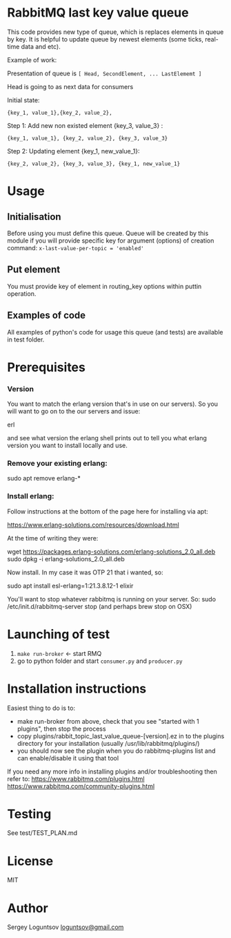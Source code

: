 # RabbitMQ last key value queue

This code provides new type of queue, which is replaces elements in queue by key.
It is helpful to update queue by newest elements (some ticks, real-time data and etc).

Example of work:

Presentation of queue is ``[ Head, SecondElement, ... LastElememt ]``

Head is going to as next data for consumers

Initial state:
```
{key_1, value_1},{key_2, value_2},
```
Step 1: Add new non existed element {key_3, value_3} :
```
{key_1, value_1}, {key_2, value_2}, {key_3, value_3}
```
Step 2: Updating element {key_1, new_value_1}:
```
{key_2, value_2}, {key_3, value_3}, {key_1, new_value_1}
```

# Usage

## Initialisation

Before using you must define this queue. Queue will be created by this module if you will provide specific key for argument (options) of creation command:
``x-last-value-per-topic = 'enabled'``

## Put element

You must provide key of element in routing_key options within puttin operation.

## Examples of code

All examples of python's code for usage this queue (and tests) are available in test folder. 

# Prerequisites

### Version
You want to match the erlang version that's in use on our servers). So you will want to go on to the our servers and issue:

erl

and see what version the erlang shell prints out to tell you what erlang version you want to install locally and use.


### Remove your existing erlang:

sudo apt remove erlang-*

### Install erlang:

Follow instructions at the bottom of the page here for installing via apt:

https://www.erlang-solutions.com/resources/download.html

At the time of writing they were:

wget https://packages.erlang-solutions.com/erlang-solutions_2.0_all.deb
sudo dpkg -i erlang-solutions_2.0_all.deb

Now install. In my case it was OTP 21 that i wanted, so:

sudo apt install esl-erlang=1:21.3.8.12-1 elixir

You'll want to stop whatever rabbitmq is running on your server. So:
sudo /etc/init.d/rabbitmq-server stop
(and perhaps brew stop on OSX)


# Launching of test

1. ```make run-broker``` <- start RMQ
2. go to python folder and start ```consumer.py``` and ```producer.py```


# Installation instructions

Easiest thing to do is to:
- make run-broker from above, check that you see "started with 1 plugins", then stop the process
- copy plugins/rabbit_topic_last_value_queue-[version].ez in to the plugins directory for your installation (usually /usr/lib/rabbitmq/plugins/)
- you should now see the plugin when you do rabbitmq-plugins list and can enable/disable it using that tool

If you need any more info in installing plugins and/or troubleshooting then refer to:
https://www.rabbitmq.com/plugins.html
https://www.rabbitmq.com/community-plugins.html


# Testing

See test/TEST_PLAN.md

# License

MIT

# Author

Sergey Loguntsov <loguntsov@gmail.com>

